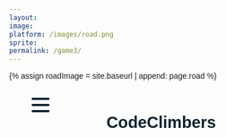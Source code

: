 ```yaml
---
layout:
image: 
platform: /images/road.png
sprite: 
permalink: /game3/
---
```

{% assign roadImage = site.baseurl | append: page.road %}
<html lang="en" >

<head>
  <meta charset="UTF-8">

  <title>CodeClimbers</title>
  
<style>
@import url("https://fonts.googleapis.com/css2?family=Poppins:ital,wght@0,100;0,200;0,300;0,400;0,500;0,600;0,700;0,800;0,900;1,100;1,200;1,300;1,400;1,500;1,600;1,700;1,800;1,900&display=swap");

* {
  margin: 0;
  padding: 0;
  box-sizing: border-box;
}

body {
  font-family: "Poppins", sans-serif;
}

.container {
  max-width: 1050px;
  width: 90%;
  margin: auto;
}

.navbar {
  width: 100%;
  box-shadow: 0 1px 4px rgba(255, 255, 255, 0.15);
}

.nav-container {
  display: flex;
  justify-content: space-between;
  align-items: center;
  height: 62px;
}

.navbar .menu-items {
  display: flex;
}

.navbar .nav-container li {
  list-style: none;
}

.navbar .nav-container a {
  text-decoration: none;
  color: #ffffff;
  font-weight: 500;
  font-size: 1.2rem;
  padding: 0.7rem;
}

.navbar .nav-container a:hover{
    font-weight: bolder;
}

.nav-container {
  display: block;
  position: relative;
  height: 60px;
}

.nav-container .checkbox {
  position: absolute;
  display: block;
  height: 32px;
  width: 32px;
  top: 20px;
  left: 20px;
  z-index: 5;
  opacity: 0;
  cursor: pointer;
}

.nav-container .hamburger-lines {
  display: block;
  height: 26px;
  width: 32px;
  position: absolute;
  top: 17px;
  left: 20px;
  z-index: 2;
  display: flex;
  flex-direction: column;
  justify-content: space-between;
}

.nav-container .hamburger-lines .line {
  display: block;
  height: 4px;
  width: 100%;
  border-radius: 10px;
  background: #0e2431;
}

.nav-container .hamburger-lines .line1 {
  transform-origin: 0% 0%;
  transition: transform 0.4s ease-in-out;
}

.nav-container .hamburger-lines .line2 {
  transition: transform 0.2s ease-in-out;
}

.nav-container .hamburger-lines .line3 {
  transform-origin: 0% 100%;
  transition: transform 0.4s ease-in-out;
}

.navbar .menu-items {
  padding-top: 120px;
  box-shadow: inset 0 0 2000px rgba(255, 255, 255, .5);
  height: 100vh;
  width: 100%;
  transform: translate(-150%);
  display: flex;
  flex-direction: column;
  margin-left: -40px;
  padding-left: 50px;
  transition: transform 0.5s ease-in-out;
  text-align: center;
}

.navbar .menu-items li {
  margin-bottom: 1.2rem;
  font-size: 1.5rem;
  font-weight: 500;
}

.logo {
  position: absolute;
  top: 5px;
  right: 15px;
  font-size: 1.2rem;
  color: #0e2431;
}

.nav-container input[type="checkbox"]:checked ~ .menu-items {
  transform: translateX(0);
}

.nav-container input[type="checkbox"]:checked ~ .hamburger-lines .line1 {
  transform: rotate(45deg);
}

.nav-container input[type="checkbox"]:checked ~ .hamburger-lines .line2 {
  transform: scaleY(0);
}

.nav-container input[type="checkbox"]:checked ~ .hamburger-lines .line3 {
  transform: rotate(-45deg);
}

.nav-container input[type="checkbox"]:checked ~ .logo{
  display: none;
}
</style>

  <script>
  window.console = window.console || function(t) {};
</script>

  
  
</head>

<body translate="no">
  <body>
    <div class="game">
      <script>
        var isWin = false;
      </script>
      <script id="game0" type="module"></script>
      <script> 
        console.log(isWin + "isWin!!")
        const script = document.getElementById("game0");
        script.src = "{{site.baseurl}}/assets/js/codeClimbers/game.js";
          function switchLevel() {
            console.log("change!!");
            if (isWin === true) {
              updateGameScriptSource();
              console.log("its true!");
            };
            function updateGameScriptSource() {
              script.remove()
              const newScript = document.createElement("script");
              newScript.id = "game0";
              newScript.type = "module";
              newScript.src = "{{site.baseurl}}/assets/js/codeClimbers/game2.js";
              document.body.appendChild(newScript);
              console.log("new game!!");
              console.log(script.src);
            };
          };
          setInterval(switchLevel, 100);
      </script>
    </div>
    <nav>
      <div class="navbar">
        <div class="container nav-container">
            <input class="checkbox" type="checkbox" name="" id="" />
            <div class="hamburger-lines">
              <span class="line line1"></span>
              <span class="line line2"></span>
              <span class="line line3"></span>
            </div>  
          <div class="logo">
            <h1>CodeClimbers</h1>
          </div>
          <div class="menu-items">
            <li><a href="https://gavincopley.github.io/sharedGame">Home</a></li>
            <li><a href="https://gavincopley.github.io/sharedGame/about/">About</a></li>
            <li><a href="https://gavincopley.github.io/sharedGame/blogs/">Blogs</a></li>
            <li><a href="#">Help</a></li>
            <li><a href="#">Settings</a></li>
            <li><a href="https://gavincopley.github.io/sharedGame/compsci/">Timebox</a></li>
          </div>
        </div>
      </div>
    </nav>
  </body>
  
  
  
</body>
<img id="roadImage" src="{{site.baseurl}}/assets/js/img/road.png" style="display: none;">
<img id="floorImage" src="{{site.baseurl}}/images/road.png" style="display: none;">
<img id="backgroundImage" src="{{site.baseurl}}/images/background.png" style="display: none;">
<img id="buildingImage" src="{{site.baseurl}}/images/building.png" style="display: none;">
<img id="spriteRight" src="{{site.baseurl}}/images/spriteRight.png" style="display: none;">
<img id="spriteLeft" src="{{site.baseurl}}/images/spriteLeft.png" style="display: none;">
</html>

<style>
    body {
        margin: 0;
    }
</style>

<canvas></canvas>